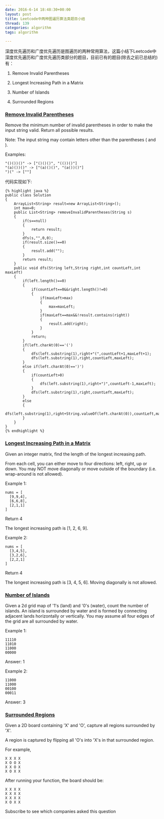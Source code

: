 ```yaml
---
date: 2016-6-14 18:48:30+00:00
layout: post
title: Leetcode中两种图遍历算法类题目小结
thread: 139
categories: algorithm
tags: algorithm

---
```


深度优先遍历和广度优先遍历是图遍历的两种常用算法，这篇小结下Leetcode中深度优先遍历和广度优先遍历类部分的题目，目前已有的题目(除去之前已总结的)有：

1. Remove Invalid Parentheses

2. Longest Increasing Path in a Matrix

3. Number of Islands

4. Surrounded Regions


### [Remove Invalid Parentheses](https://leetcode.com/problems/remove-invalid-parentheses/) ###

Remove the minimum number of invalid parentheses in order to make the input string valid. Return all possible results.

Note: The input string may contain letters other than the parentheses ( and ).

Examples:

	"()())()" -> ["()()()", "(())()"]
	"(a)())()" -> ["(a)()()", "(a())()"]
	")(" -> [""]

代码实现如下:

	{% highlight java %}
	public class Solution
	{
		ArrayList<String> result=new ArrayList<String>();
		int max=0;
		public List<String> removeInvalidParentheses(String s)
		{
			if(s==null)
			{
				return result;
			}
			dfs(s,"",0,0);
			if(result.size()==0)
			{
				result.add("");
			}
			return result;
		}
		public void dfs(String left,String right,int countLeft,int maxLeft)
		{
			if(left.length()==0)
			{
				if(countLeft==0&&right.length()!=0)
				{
					if(maxLeft>max)
					{
						max=maxLeft;
					}
					if(maxLeft==max&&!result.contains(right))
					{
						result.add(right);
					}
				}
				return;
			}
			if(left.charAt(0)=='(')
			{
				dfs(left.substring(1),right+"(",countLeft+1,maxLeft+1);
				dfs(left.substring(1),right,countLeft,maxLeft);
			}
			else if(left.charAt(0)==')')
			{
				if(countLeft>0)
				{
					dfs(left.substring(1),right+")",countLeft-1,maxLeft);
				}
				dfs(left.substring(1),right,countLeft,maxLeft);
			}
			else
			{
				dfs(left.substring(1),right+String.valueOf(left.charAt(0)),countLeft,maxLeft);
			}
		}
	}
	{% endhighlight %}

### [Longest Increasing Path in a Matrix](https://leetcode.com/problems/longest-increasing-path-in-a-matrix/) ### 

Given an integer matrix, find the length of the longest increasing path.

From each cell, you can either move to four directions: left, right, up or down. You may NOT move diagonally or move outside of the boundary (i.e. wrap-around is not allowed).

Example 1:

	nums = [
	  [9,9,4],
	  [6,6,8],
	  [2,1,1]
	]

Return 4

The longest increasing path is [1, 2, 6, 9].

Example 2:

	nums = [
	  [3,4,5],
	  [3,2,6],
	  [2,2,1]
	]

Return 4

The longest increasing path is [3, 4, 5, 6]. Moving diagonally is not allowed.


### [Number of Islands](https://leetcode.com/problems/number-of-islands/) ###

Given a 2d grid map of '1's (land) and '0's (water), count the number of islands. An island is surrounded by water and is formed by connecting adjacent lands horizontally or vertically. You may assume all four edges of the grid are all surrounded by water.

Example 1:

	11110
	11010
	11000
	00000

Answer: 1

Example 2:

	11000
	11000
	00100
	00011

Answer: 3


### [Surrounded Regions](https://leetcode.com/problems/surrounded-regions/) ###

Given a 2D board containing 'X' and 'O', capture all regions surrounded by 'X'.

A region is captured by flipping all 'O's into 'X's in that surrounded region.

For example,

	X X X X
	X O O X
	X X O X
	X O X X

After running your function, the board should be:

	X X X X
	X X X X
	X X X X
	X O X X

Subscribe to see which companies asked this question